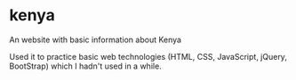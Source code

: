 # kenya
An website with basic information about Kenya

Used it to practice basic web technologies (HTML, CSS, JavaScript, jQuery, BootStrap) which I hadn't used in a while.
